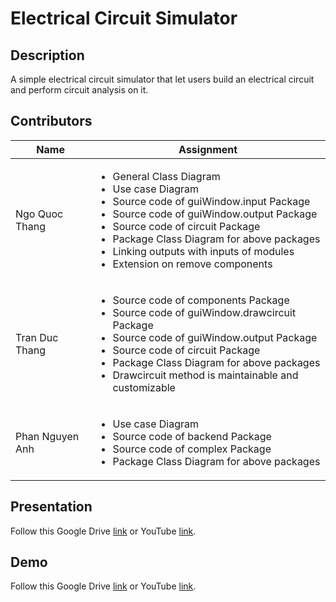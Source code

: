 # Electrical Circuit Simulator
## Description
A simple electrical circuit simulator that let users build an electrical circuit and perform circuit analysis on it.

## Contributors
| Name | Assignment |
|---|----------|
| Ngo Quoc Thang | <ul> <li> General Class Diagram </li> <li> Use case Diagram </li> <li> Source code of guiWindow.input Package </li> <li> Source code of guiWindow.output Package </li> <li> Source code of circuit Package </li> <li> Package Class Diagram for above packages </li> <li> Linking outputs with inputs of modules </li> <li> Extension on remove components </li> </ul>|
| Tran Duc Thang | <ul> <li> Source code of components Package </li> <li> Source code of guiWindow.drawcircuit Package </li> <li> Source code of guiWindow.output Package </li>  <li> Source code of circuit Package </li> <li> Package Class Diagram for above packages </li> <li> Drawcircuit method is maintainable and customizable </li> </ul>|
| Phan Nguyen Anh | <ul> <li> Use case Diagram </li> <li> Source code of backend Package </li> <li> Source code of complex Package </li> <li> Package Class Diagram for above packages </li> </ul>|

## Presentation
Follow this Google Drive [link](https://drive.google.com/drive/folders/1XRbDjaPkUTuhAB1xDoa8VeymAvTcp2zF) or YouTube [link](https://youtu.be/-CH8tEy7JW0).

## Demo
Follow this Google Drive [link](https://drive.google.com/file/d/1ObwmRH0W-Npyxtfb6FdL3JzrWcdeaHwg/view?usp=sharing) or YouTube [link](https://www.youtube.com/watch?v=Ei9LksQ-IXM).
